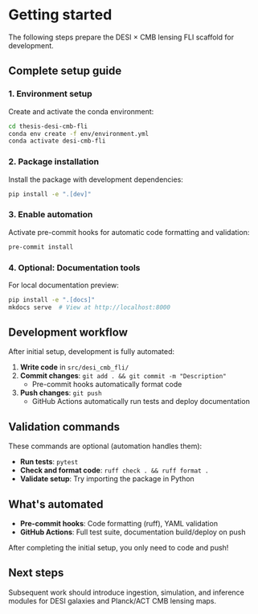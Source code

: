 # Getting started

The following steps prepare the DESI × CMB lensing FLI scaffold for development.

## Complete setup guide

### 1. Environment setup
Create and activate the conda environment:
```bash
cd thesis-desi-cmb-fli
conda env create -f env/environment.yml
conda activate desi-cmb-fli
```

### 2. Package installation
Install the package with development dependencies:
```bash
pip install -e ".[dev]"
```

### 3. Enable automation
Activate pre-commit hooks for automatic code formatting and validation:
```bash
pre-commit install
```

### 4. Optional: Documentation tools
For local documentation preview:
```bash
pip install -e ".[docs]"
mkdocs serve  # View at http://localhost:8000
```

## Development workflow

After initial setup, development is fully automated:

1. **Write code** in `src/desi_cmb_fli/`
2. **Commit changes**: `git add . && git commit -m "Description"`
   - Pre-commit hooks automatically format code
3. **Push changes**: `git push`
   - GitHub Actions automatically run tests and deploy documentation

## Validation commands

These commands are optional (automation handles them):
- **Run tests**: `pytest`
- **Check and format code**: `ruff check . && ruff format .`
- **Validate setup**: Try importing the package in Python

## What's automated

- **Pre-commit hooks**: Code formatting (ruff), YAML validation
- **GitHub Actions**: Full test suite, documentation build/deploy on push

After completing the initial setup, you only need to code and push!

## Next steps

Subsequent work should introduce ingestion, simulation, and inference modules
for DESI galaxies and Planck/ACT CMB lensing maps.

